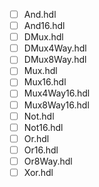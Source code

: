 - [ ] And.hdl
- [ ] And16.hdl
- [ ] DMux.hdl
- [ ] DMux4Way.hdl
- [ ] DMux8Way.hdl
- [ ] Mux.hdl
- [ ] Mux16.hdl
- [ ] Mux4Way16.hdl
- [ ] Mux8Way16.hdl
- [ ] Not.hdl
- [ ] Not16.hdl
- [ ] Or.hdl
- [ ] Or16.hdl
- [ ] Or8Way.hdl
- [ ] Xor.hdl
